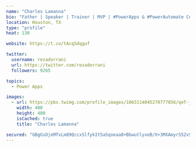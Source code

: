 ```yaml
---
name: "Charles Lamanna"
bio: "Father | Speaker | Trainer | MVP | #PowerApps & #PowerAutomate Community Super User | YouTuber Right-pointing triangle http://youtube.com/c/rezadorrani | Learn - Share - Clockwise rightwards and leftwards open circle arrows"
location: Houston, TX
type: "profile"
heat: 130

website: https://t.co/tAcqSdqguf

twitter:
  username: rezadorrani
  url: https://twitter.com/rezadorrani
  followers: 9265

topics:
  - Power Apps

images:
  - url: https://pbs.twimg.com/profile_images/1063114045270777856/qeT-jpWr_400x400.jpg
    width: 400
    height: 400
    isCached: true
    title: "Charles Lamanna"

secured: "GBgGsDjeMTvLm89QccxSlfykIt5a5qoeaa8+BbwutlyxeB/X+3MXAmyrS52vSjkAu65EEdrfmX+UtSGbOeMwgUhE0XN+QE1p/cLUj6NglH/pQHQxZSWf/D7lPYXgHTp1q9eNHPylI4+Low8/ZGtkqU7KBJazKT1VM5haCx12WxkMVZpi1fguR6zVeSs3fJ08Rrl4/cNpQCrlYUb64wmVuxtmk4lFc9RXnDiA4FHcmzit/V1fNgfBs0OqFXAMtOyrjWIgzsN+kp6VTmO80nkaitZu97Nz8TKzT2LkGhD7KXWqmERXK3slemCEhpAv+k7r+ygeQ4XSmu26sepyQMUXAD/7Vchfdy7AG9U9z3omXrJb+P9iSYTW/0fVTbeRyZUZity09Extqt3tPZBZz0cQHCt3Ul288f6b8zvjrR8AfGE=;I+BT76KeHsob0De2FeLx7w=="
---
```


